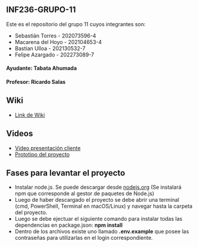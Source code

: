 ## INF236-GRUPO-11

Este es el repositorio del grupo 11 cuyos integrantes son:

* Sebastián Torres - 202073596-4
* Macarena del Hoyo - 202104653-4
* Bastian Ulloa - 202130532-7
* Felipe Azargado - 202273089-7

#### Ayudante: Tabata Ahumada
#### Profesor: Ricardo Salas

## Wiki

* [Link de Wiki](https://github.com/SebaUSM/hito-1/wiki)

## Videos

* [Video presentación cliente](https://www.youtube.com/watch?v=abJau21SDIk)
* [Prototipo del proyecto](https://drive.google.com/file/d/1IWqYfkCJeXBLzhFBOsCx3eZIERb5-Bum/view?usp=sharing)

## Fases para levantar el proyecto

* Instalar node.js. Se puede descargar desde [nodejs.org](https://nodejs.org/en) (Se instalará npm que corresponde al gestor de paquetes de Node.js)
* Luego de haber descargado el proyecto se debe abrir una terminal (cmd, PowerShell, Terminal en macOS/Linux) y navegar hasta la carpeta del proyecto.
* Luego se debe ejectuar el siguiente comando para instalar todas las dependencias en package.json: **npm install**
* Dentro de los archivos existe uno llamado **.env.example** que posee las contraseñas para utilizarlas en el login correspondiente.

